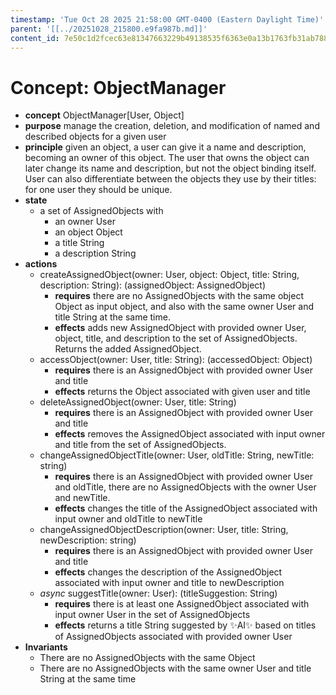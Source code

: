 ```yaml
---
timestamp: 'Tue Oct 28 2025 21:58:00 GMT-0400 (Eastern Daylight Time)'
parent: '[[../20251028_215800.e9fa987b.md]]'
content_id: 7e50c1d2fcec63e81347663229b49138535f6363e0a13b1763fb31ab7886fec6
---
```


# Concept: ObjectManager

* **concept** ObjectManager\[User, Object]
* **purpose** manage the creation, deletion, and modification of named and described
  objects for a given user
* **principle** given an object, a user can give it a name and description, becoming
  an owner of this object. The user that owns the object can later change its name
  and description, but not the object binding itself. User can also differentiate
  between the objects they use by their titles: for one user they should be unique.
* **state**
  * a set of AssignedObjects with
    * an owner User
    * an object Object
    * a title String
    * a description String
* **actions**
  * createAssignedObject(owner: User, object: Object, title: String, description:
    String): (assignedObject: AssignedObject)
    * **requires** there are no AssignedObjects with the same object Object as input
      object, and also with the same owner User and title String at the same time.
    * **effects** adds new AssignedObject with provided owner User, object, title,
      and description to the set of AssignedObjects. Returns the added AssignedObject.
  * accessObject(owner: User, title: String): (accessedObject: Object)
    * **requires** there is an AssignedObject with provided owner User and title
    * **effects** returns the Object associated with given user and title
  * deleteAssignedObject(owner: User, title: String)
    * **requires** there is an AssignedObject with provided owner User and title
    * **effects** removes the AssignedObject associated with input owner and title
      from the set of AssignedObjects.
  * changeAssignedObjectTitle(owner: User, oldTitle: String, newTitle: string)
    * **requires** there is an AssignedObject with provided owner User and oldTitle,
      there are no AssignedObjects with the owner User and newTitle.
    * **effects** changes the title of the AssignedObject associated with input owner
      and oldTitle to newTitle
  * changeAssignedObjectDescription(owner: User, title: String, newDescription:
    string)
    * **requires** there is an AssignedObject with provided owner User and title
    * **effects** changes the description of the AssignedObject associated with input
      owner and title to newDescription
  * *async* suggestTitle(owner: User): (titleSuggestion: String)
    * **requires** there is at least one AssignedObject associated with input owner
      User in the set of AssignedObjects
    * **effects** returns a title String suggested by ✨AI✨ based on titles of
      AssignedObjects associated with provided owner User
* **Invariants**
  * There are no AssignedObjects with the same Object
  * There are no AssignedObjects with the same owner User and title String at the same
    time
